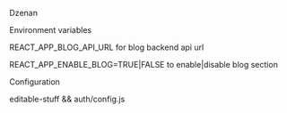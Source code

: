 Dzenan

Environment variables

REACT_APP_BLOG_API_URL for blog backend api url

REACT_APP_ENABLE_BLOG=TRUE|FALSE to enable|disable blog section


Configuration

editable-stuff && auth/config.js

